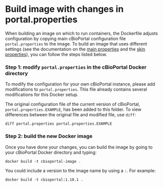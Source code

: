 # Build image with changes in portal.properties

When building an image on which to run containers, the Dockerfile adjusts configuration by copying main cBioPortal configuration file `portal.properties` to the image. To build an image that uses different settings (see the documentation on the [main properties](https://github.com/cBioPortal/cbioportal/blob/master/docs/portal.properties-Reference.md) and the [skin properties](https://github.com/cBioPortal/cbioportal/blob/master/docs/Customizing-your-instance-of-cBioPortal.md)), you can follow the steps listed below.

### Step 1: modify `portal.properties` in the cBioPortal Docker directory
To modify the configuration for your own cBioPortal instance, please add modifications to `portal.properties`. This file already contains several modifications for this Docker setup.

The original configuration file of the current version of cBioPortal, `portal.properties.EXAMPLE`, has been added to this folder. To view differences between the original file and modified file, use `diff`:

```
diff portal.properties portal.properties.EXAMPLE
```

### Step 2: build the new Docker image

Once you have done your changes, you can build the image by going to your cBioPortal Docker directory and typing:

```
docker build -t cbioportal-image .
```

You could include a version to the image name by using a `:`. For example:

```
docker build -t cbioportal:1.10.1 .
```